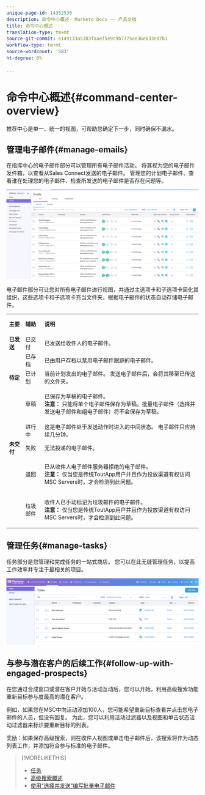 ```yaml
---
unique-page-id: 14352530
description: 命令中心概述- Marketo Docs —— 产品文档
title: 命令中心概述
translation-type: tm+mt
source-git-commit: e149133a5383faaef5e9c9b7775ae36e633ed7b1
workflow-type: tm+mt
source-wordcount: '583'
ht-degree: 0%

---
```



# 命令中心概述{#command-center-overview}

推荐中心是单一、统一的视图，可帮助您确定下一步，同时确保不漏水。

## 管理电子邮件{#manage-emails}

在指挥中心的电子邮件部分可以管理所有电子邮件活动。 将其视为您的电子邮件发件箱，以查看从Sales Connect发送的电子邮件。 管理您的计划电子邮件、查看谁在处理您的电子邮件、检查所发送的电子邮件是否存在问题等。

![](assets/command-center-overview-1.png)

电子邮件部分可让您对所有电子邮件进行视图，并通过主选项卡和子选项卡简化其组织，这些选项卡和子选项卡充当文件夹，根据电子邮件的状态自动存储电子邮件。

<table> 
 <colgroup> 
  <col> 
  <col> 
  <col> 
 </colgroup> 
 <tbody> 
  <tr> 
   <td title="背景颜色：灰色"><p title=""><strong><span>主要</span> </strong></p></td> 
   <td title="背景颜色：灰色"><p title=""><strong><span>辅助</span> </strong></p></td> 
   <td title="背景颜色：灰色"><p title=""><strong><span>说明</span> </strong></p></td> 
  </tr> 
  <tr> 
   <td title="背景颜色：蓝色"><strong title="">已发送</strong></td> 
   <td title="背景颜色：蓝色">已交付</td> 
   <td title="背景颜色：蓝色">已发送给收件人的电子邮件。</td> 
  </tr> 
  <tr> 
   <td title="背景颜色：蓝色"><br></td> 
   <td title="背景颜色：蓝色">已存档</td> 
   <td title="背景颜色：蓝色">已由用户存档以禁用电子邮件跟踪的电子邮件。</td> 
  </tr> 
  <tr> 
   <td title="背景颜色：灰色"><strong title="">待定</strong></td> 
   <td title="背景颜色：灰色">已计划</td> 
   <td title="背景颜色：灰色">当前计划发出的电子邮件。 发送电子邮件后，会将其移至已传送的文件夹。</td> 
  </tr> 
  <tr> 
   <td title="背景颜色：灰色"><br></td> 
   <td title="背景颜色：灰色">草稿</td> 
   <td title="背景颜色：灰色"><p>已保存为草稿的电子邮件。<br><strong>注意：</strong> 只能将单个电子邮件保存为草稿。批量电子邮件（选择并发送电子邮件和组电子邮件）将不会保存为草稿。</p></td> 
  </tr> 
  <tr> 
   <td title="背景颜色：灰色"><br></td> 
   <td title="背景颜色：灰色">进行中</td> 
   <td title="背景颜色：灰色">这是电子邮件处于发送动作时进入的中间状态。 电子邮件只应持续几分钟。</td> 
  </tr> 
  <tr> 
   <td title="背景颜色：蓝色"><strong title="">未交付</strong></td> 
   <td title="背景颜色：蓝色">失败</td> 
   <td title="背景颜色：蓝色">无法投递的电子邮件。</td> 
  </tr> 
  <tr> 
   <td title="背景颜色：蓝色"><br></td> 
   <td title="背景颜色：蓝色">退回</td> 
   <td title="背景颜色：蓝色"><p>已从收件人电子邮件服务器拒绝的电子邮件。 <br><strong>注意：</strong> 仅当您是传统ToutApp用户并且作为投放渠道有权访问MSC Servers时，才会检测到此问题。</p></td> 
  </tr> 
  <tr> 
   <td title="背景颜色：蓝色"><br></td> 
   <td title="背景颜色：蓝色">垃圾邮件</td> 
   <td title="背景颜色：蓝色"><p>收件人已手动标记为垃圾邮件的电子邮件。<br><strong>注意：</strong> 仅当您是传统ToutApp用户并且作为投放渠道有权访问MSC Servers时，才会检测到此问题。</p></td> 
  </tr> 
 </tbody> 
</table>

## 管理任务{#manage-tasks}

任务部分是您管理和完成任务的一站式商店。 您可以在此无缝管理任务，以提高工作效率并专注于最相关的项目。

![](assets/command-center-overview-2.png)

## 与参与潜在客户的后续工作{#follow-up-with-engaged-prospects}

在您通过合成窗口或潜在客户开始与活动互动后，您可以开始，利用高级搜索功能重新目标参与度最高的潜在客户。

例如，如果您在MSC中向活动添加100人，您可能希望重新目标查看并点击您电子邮件的人员，但没有回复。 为此，您可以利用活动过滤器以及视图和单击状态活动过滤器来标识要重新目标的列表。

奖励：如果保存高级搜索，则在收件人视图或单击电子邮件后，该搜索将作为动态列表工作，并添加符合参与标准的电子邮件。

>[!MORELIKETHIS]
>
>* [任务](http://docs.marketo.com/x/qwDb)
>* [高级搜索概述](http://docs.marketo.com/x/KQM6Ag)
>* [使用“选择并发送”编写批量电子邮件](http://docs.marketo.com/x/IgQ6Ag)

>



